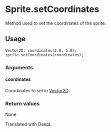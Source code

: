 # Sprite.setCoordinates

Method used to set the coordinates of the sprite.

## Usage

```
Vector2D: coordinates(2.0, 5.0);
sprite.setCoordinates(coordinates);
```

### Arguments

#### coordinates

Coordinates to set in [Vector2D](/lib/math/vec2).

### Return values

None

Translated with DeepL